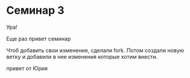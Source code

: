 # Семинар 3

Ура!

Еще раз привет семинар

Чтоб добавить свои изменения, сделали fork. Потом создали новую ветку и добавили в нее изменения которые хотим внести.

привет от Юрия
